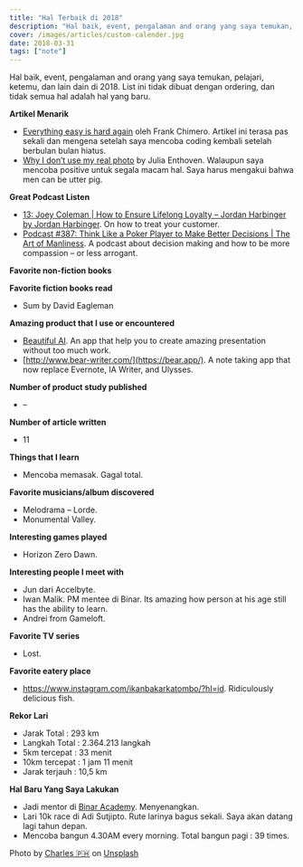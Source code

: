 ```yaml
---
title: "Hal Terbaik di 2018"
description: "Hal baik, event, pengalaman and orang yang saya temukan, pelajari, ketemu, dan lain dain di 2018. List ini tidak dibuat dengan ordering, dan tidak semua hal adalah hal yang baru."
cover: /images/articles/custom-calender.jpg
date: 2018-03-31
tags: ["note"]
---
```


Hal baik, event, pengalaman and orang yang saya temukan, pelajari, ketemu, dan lain dain di 2018. List ini tidak dibuat dengan ordering, dan tidak semua hal adalah hal yang baru.

**Artikel Menarik**

- [Everything easy is hard again](https://frankchimero.com/writing/everything-easy-is-hard-again/) oleh Frank Chimero. Artikel ini terasa pas sekali dan mengena setelah saya mencoba coding kembali setelah berbulan bulan hiatus.
- [Why I don’t use my real photo](https://www.kapwing.com/blog/why-i-dont-use-my-real-photo/) by  Julia Enthoven. Walaupun saya mencoba positive untuk segala macam hal. Saya harus mengakui bahwa men can be utter pig.

**Great Podcast Listen**
- [13: Joey Coleman | How to Ensure Lifelong Loyalty – Jordan Harbinger by Jordan Harbinger](https://www.jordanharbinger.com/joey-coleman-how-to-ensure-lifelong-loyalty/). On how to treat your customer.
- [Podcast #387: Think Like a Poker Player to Make Better Decisions | The Art of Manliness](https://www.artofmanliness.com/character/advice/how-to-make-better-decisions/). A podcast about decision making and how to be more compassion – or less arrogant.

**Favorite non-fiction books**

**Favorite fiction books read**

- Sum by David Eagleman

**Amazing product that I use or encountered**
- [Beautiful AI](https://www.beautiful.ai/).  An app that help you to create amazing presentation without too much work.
- [http://www.bear-writer.com/](https://bear.app/). A note taking app that now replace Evernote, IA Writer, and Ulysses.

**Number of product study published**
- –

**Number of article written**
- 11

**Things that I learn**
- Mencoba memasak. Gagal total.

**Favorite musicians/album discovered**
- Melodrama – Lorde.
- Monumental Valley.

**Interesting games played**
- Horizon Zero Dawn.

**Interesting people I meet with**
- Jun dari Accelbyte.
- Iwan Malik. PM mentee di Binar. Its amazing how person at his age still has the ability to learn.
- Andrei from Gameloft.

**Favorite TV series**
- Lost.

**Favorite eatery place**

- https://www.instagram.com/ikanbakarkatombo/?hl=id. Ridiculously delicious fish.

**Rekor Lari**
- Jarak Total : 293 km
- Langkah Total : 2.364.213 langkah
- 5km tercepat  : 33 menit
- 10km tercepat : 1 jam 11 menit
- Jarak terjauh : 10,5 km

**Hal Baru Yang Saya Lakukan**
- Jadi mentor di [Binar Academy](http://binar.co.id/academy). Menyenangkan.
- Lari 10k race di Adi Sutjipto. Rute larinya bagus sekali. Saya akan datang lagi tahun depan.
- Mencoba bangun 4.30AM every morning. Total bangun pagi : 39 times.
‍

Photo by [Charles 🇵🇭](https://unsplash.com/@charlesdeluvio?utm_source=unsplash&utm_medium=referral&utm_content=creditCopyText) on [Unsplash](https://unsplash.com/search/photos/2018?utm_source=unsplash&utm_medium=referral&utm_content=creditCopyText)